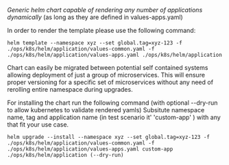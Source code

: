 *Generic helm chart capable of rendering any number of applications dynamically* (as long as they are defined in values-apps.yaml)

In order to render the template please use the following command:

```helm template --namespace xyz --set global.tag=xyz-123 -f ./ops/k8s/helm/application/values-common.yaml -f ./ops/k8s/helm/application/values-apps.yaml ./ops/k8s/helm/application```

Chart can easily be migrated between potential self contained systems allowing deployment of just a group of microservices. This will ensure proper versioning for a specific set of microservices without any need of rerolling entire namespace during upgrades.

For installing the chart run the following command (with optional --dry-run to allow kubernetes to validate rendered yamls)
Subsitute namespace name, tag and application name (in test scenario it' 'custom-app' ) with any that fit your use case.

```helm upgrade --install --namespace xyz --set global.tag=xyz-123 -f ./ops/k8s/helm/application/values-common.yaml -f ./ops/k8s/helm/application/values-apps.yaml custom-app ./ops/k8s/helm/application (--dry-run)```
